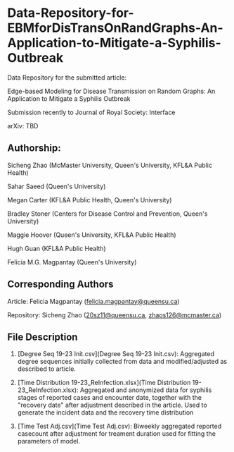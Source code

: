 # Data-Repository-for-EBMforDisTransOnRandGraphs-An-Application-to-Mitigate-a-Syphilis-Outbreak
Data Repository for the submitted article:

Edge-based Modeling for Disease Transmission on Random Graphs: An Application to Mitigate a Syphilis Outbreak

Submission recently to Journal of Royal Society: Interface

arXiv: TBD

## Authorship: 
Sicheng Zhao (McMaster University, Queen's University, KFL&A Public Health)

Sahar Saeed (Queen's University)

Megan Carter (KFL&A Public Health, Queen's University)

Bradley Stoner (Centers for Disease Control and Prevention, Queen's University) 

Maggie Hoover (Queen's University, KFL&A Public Health)

Hugh Guan (KFL&A Public Health)

Felicia M.G. Magpantay (Queen's University)

## Corresponding Authors
Article: Felicia Magpantay (felicia.magpantay@queensu.ca)

Repository: Sicheng Zhao (20sz11@queensu.ca, zhaos126@mcmaster.ca)

## File Description
1. [Degree Seq 19-23 Init.csv](Degree Seq 19-23 Init.csv): Aggregated degree sequences initially collected from data and modified/adjusted as described to article.

2. [Time Distribution 19-23_ReInfection.xlsx](Time Distribution 19-23_ReInfection.xlsx): Aggregated and anonymized data for syphilis stages of reported cases and encounter date, together with the "recovery date" after adjustment described in the article. Used to generate the incident data and the recovery time distribution

3. [Time Test Adj.csv](Time Test Adj.csv): Biweekly aggregated reported casecount after adjustment for treament duration used for fitting the parameters of model.
